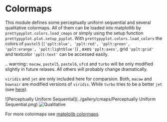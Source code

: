 # Colormaps

This module defines some perceptually uniform sequential and several
qualitative colormaps. All of them can be loaded into matplotlib by
`prettypyplot.colors.load_cmaps` or simply using the setup function
`prettypyplot.plot.setup_pyplot`. With `prettypyplot.colors.load_colors`
the colors of `pastel5` (`['pplt:blue', 'pplt:red', 'pplt:green',
'pplt:orange', 'pplt:lightblue']`) , axes `'pplt:axes'`, grid
`'pplt:grid'` and textcolor `'pplt:text'` can be accessed easily.

.. warning::
    `macaw`, `pastel5`, `pastel6`, `ufcd` and `turbo` will be only modified
    slightly in future relases. All others will probably change dramatically.

`viridis` and `jet` are only included here for comparsion. Both, `macaw`
and `bownair` are modified versions of `viridis`. While `turbo` tries to be
a better `jet` (see [here](https://ai.googleblog.com/2019/08/turbo-improved-rainbow-colormap-for.html)).

![Perceptually Uniform Sequential](../gallery/cmaps/Perceptually Uniform Sequential.png)
![Qualitative](../gallery/cmaps/Qualitative.png)

For more colormaps see [matplolib colormaps](https://matplotlib.org/tutorials/colors/colormaps.html).
